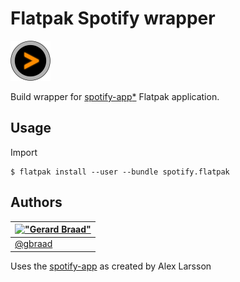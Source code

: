 Flatpak Spotify wrapper
=======================

!["Prompt"](https://raw.githubusercontent.com/gbraad/assets/gh-pages/icons/prompt-icon-64.png)


Build wrapper for [spotify-app](https://gitlab.com/gbraad/flatpak-spotify)[*](https://github.com/alexlarsson/spotify-app) Flatpak application.


Usage
-----

Import   

```
$ flatpak install --user --bundle spotify.flatpak
```


Authors
-------

| [!["Gerard Braad"](http://gravatar.com/avatar/e466994eea3c2a1672564e45aca844d0.png?s=60)](http://gbraad.nl "Gerard Braad <me@gbraad.nl>") |
|---|
| [@gbraad](https://twitter.com/gbraad)  |

Uses the [spotify-app](https://github.com/alexlarsson/spotify-app) as created by Alex Larsson

